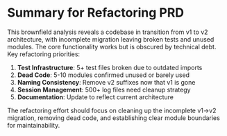 # Summary for Refactoring PRD

This brownfield analysis reveals a codebase in transition from v1 to v2 architecture, with incomplete migration leaving broken tests and unused modules. The core functionality works but is obscured by technical debt. Key refactoring priorities:

1. **Test Infrastructure**: 5+ test files broken due to outdated imports
2. **Dead Code**: 5-10 modules confirmed unused or barely used
3. **Naming Consistency**: Remove v2 suffixes now that v1 is gone
4. **Session Management**: 500+ log files need cleanup strategy
5. **Documentation**: Update to reflect current architecture

The refactoring effort should focus on cleaning up the incomplete v1→v2 migration, removing dead code, and establishing clear module boundaries for maintainability.